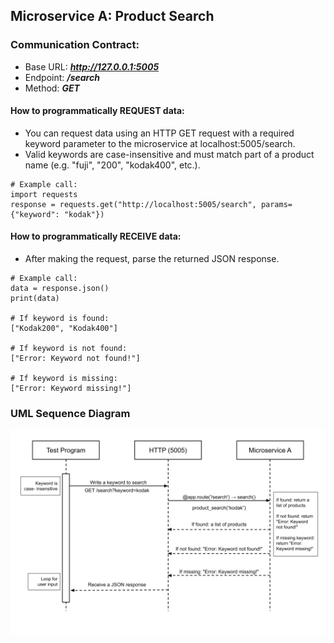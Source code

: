 ## Microservice A: Product Search
### Communication Contract:
- Base URL: ***http://127.0.0.1:5005***  
- Endpoint: ***/search***  
- Method: ***GET***  

#### How to programmatically REQUEST data:
- You can request data using an HTTP GET request with a required keyword parameter to the microservice at localhost:5005/search.
- Valid keywords are case-insensitive and must match part of a product name (e.g. "fuji", "200", "kodak400", etc.). 
```
# Example call:
import requests
response = requests.get("http://localhost:5005/search", params={"keyword": "kodak"})
``` 

#### How to programmatically RECEIVE data:
- After making the request, parse the returned JSON response.
```
# Example call:
data = response.json()
print(data)

# If keyword is found:
["Kodak200", "Kodak400"]

# If keyword is not found:
["Error: Keyword not found!"]

# If keyword is missing:
["Error: Keyword missing!"]
```
### UML Sequence Diagram
![UML Sequence Diagram](/CS361_UML_Sequence_Diagram.png)
